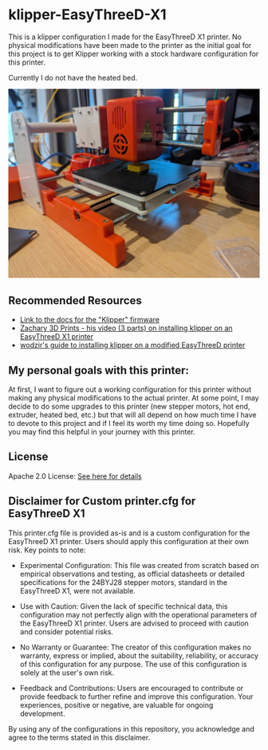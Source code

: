 # klipper-EasyThreeD-X1

This is a klipper configuration I made for the EasyThreeD X1 printer. No physical modifications have been made to the printer as the initial goal for this project is to get Klipper working with a stock hardware configuration for this printer.

Currently I do not have the heated bed. 

![Printy Jr.](./pub/printer.jpg)

## Recommended Resources

- [Link to the docs for the "Klipper" firmware](https://www.klipper3d.org/)
- [Zachary 3D Prints - his video (3 parts) on installing klipper on an EasyThreeD X1 printer](https://www.youtube.com/watch?v=PQKtxdus8h8)
- [wodzir's guide to installing klipper on a modified EasyThreeD printer](https://github.com/wodzir/Easythreed-X1-plus/wiki/Klipper-installation)

## My personal goals with this printer:

At first, I want to figure out a working configuration for this printer without making any physical modifications to the actual printer. At some point, I may decide to do some upgrades to this printer (new stepper motors, hot end, extruder, heated bed, etc.) but that will all depend on how much time I have to devote to this project and if I feel its worth my time doing so. Hopefully you may find this helpful in your journey with this printer.

## License

Apache 2.0 License: [See here for details](./LICENSE)

## Disclaimer for Custom printer.cfg for EasyThreeD X1
This printer.cfg file is provided as-is and is a custom configuration for the EasyThreeD X1 printer. Users should apply this configuration at their own risk. Key points to note:

- Experimental Configuration: This file was created from scratch based on empirical observations and testing, as official datasheets or detailed specifications for the 24BYJ28 stepper motors, standard in the EasyThreeD X1, were not available.

- Use with Caution: Given the lack of specific technical data, this configuration may not perfectly align with the operational parameters of the EasyThreeD X1 printer. Users are advised to proceed with caution and consider potential risks.

- No Warranty or Guarantee: The creator of this configuration makes no warranty, express or implied, about the suitability, reliability, or accuracy of this configuration for any purpose. The use of this configuration is solely at the user's own risk.

- Feedback and Contributions: Users are encouraged to contribute or provide feedback to further refine and improve this configuration. Your experiences, positive or negative, are valuable for ongoing development.

By using any of the configurations in this repository, you acknowledge and agree to the terms stated in this disclaimer.
